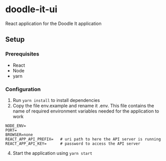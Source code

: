 # doodle-it-ui
React application for the Doodle It application

## Setup

### Prerequisites
- React
- Node
- yarn

### Configuration
1) Run `yarn install` to install dependencies
3) Copy the file env.example and rename it .env. This file contains the name of required environment variables needed for the application to work

```
NODE_ENV=
PORT=
BROWSER=none
REACT_APP_API_PREFIX=   # uri path to here the API server is running
REACT_APP_API_KEY=      # password to access the API server
```
4) Start the application using `yarn start`
